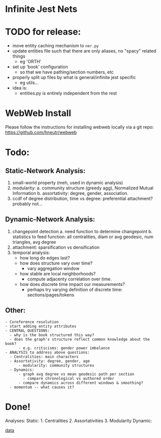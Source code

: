 # Infinite Jest Nets

# TODO for release:
- move entity caching mechanism to `ner.py`
- update entities file such that there are only aliases, no "spacy" related things
    - eg 'ORTH'
- set up 'book' configuration
    - so that we have pathing/section numbers, etc
- properly split up files by what is general/infinite jest specific
    - eg utils...
- idea is:
    - entities.py is entirely independent from the rest

# WebWeb Install
Please follow the instructions for installing webweb locally via a git repo:
https://github.com/hneutr/webweb

# Todo:
## Static-Network Analysis:
1. small-world property (meh, used in dynamic analysis)
2. modularity: 
    a. community structure (greedy agg), Normalized Mutual Information
    b. assortativity: degree, gender, association.
3. ccdf of degree distribution, time vs degree: preferential attachment? probably not...

## Dynamic-Network Analysis:
1. changepoint detection
   a. need function to determine changepoint
   b. statistics to feed function: all centralities, diam or avg geodesic, num triangles, avg degree 
2. attachment: sparsification vs densification
3. temporal analysis:
     - how long do edges last?
     * how does structure vary over time?
        - vary aggregation window
     * how stable are local neighborhoods?
        - compute adjacenty correlation over time.
     - how does discrete time impact our measurements?
        - perhaps try varying definition of discrete time: sections/pages/tokens

## Other:
    - Coreference resolution
    - start adding entity attributes
    - CENTRAL QUESTIONS:
      - why is the book structured this way?
      - does the graph's structure reflect common knowledge about the book?
          - e.g. criticisms: gender power imbalance
    - ANALYSIS to address above questions:
      - Centralities: main characters
      - Assortativity: degree, gender, age
          - modularity: community structures
      - Dynamics: 
          - graph avg degree vs mean geodesic path per section
            - compare chronological vs authored order
          - compare dynamics across different windows & smoothing?
      - momentum -- what causes it?

# Done!
Analyses:
  Static:
    1. Centralities
    2. Assortativities
    3. Modularity
  Dynamic:

[data](https://raisuman123.files.wordpress.com/2013/05/david-foster-wallace-infinite-jest-v2-0.pdf)
